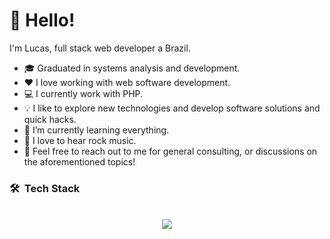 # 👋 Hello!

I'm Lucas, full stack web developer a Brazil. 

* 🎓 Graduated in systems analysis and development.
* ❤️ I love working with web software development.
* 💻 I currently work with PHP.
* 💡  I like to explore new technologies and develop software solutions and quick hacks.
* 🌱 I’m currently learning everything.
* 🎵 I love to hear rock music.
* 💬 Feel free to reach out to me for general consulting, or discussions on the aforementioned topics!

### 🛠 &nbsp;Tech Stack

<div align="center"><br>
  <img src="https://skillicons.dev/icons?i=html,css,bootstrap,vscode,github,git,figma,react,typescript,javascript,php,flutter,docker,mongodb,mysql,postgres,yarn,nodejs" />
</div>
